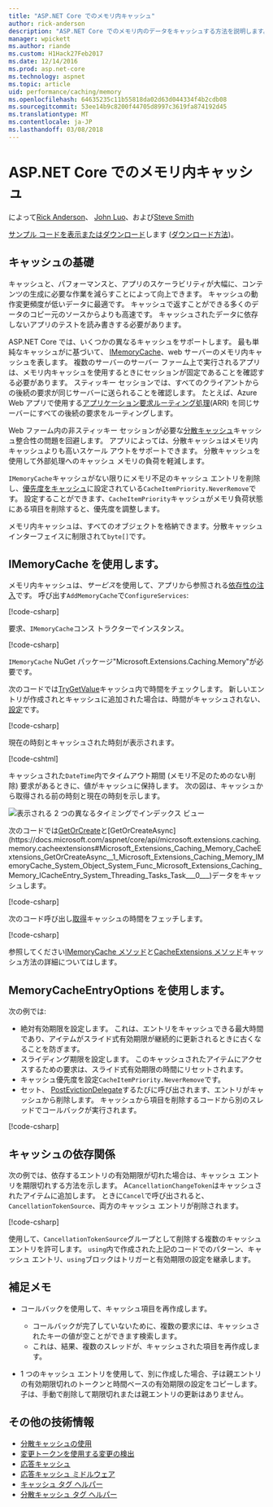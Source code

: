 ```yaml
---
title: "ASP.NET Core でのメモリ内キャッシュ"
author: rick-anderson
description: "ASP.NET Core でのメモリ内のデータをキャッシュする方法を説明します。"
manager: wpickett
ms.author: riande
ms.custom: H1Hack27Feb2017
ms.date: 12/14/2016
ms.prod: asp.net-core
ms.technology: aspnet
ms.topic: article
uid: performance/caching/memory
ms.openlocfilehash: 64635235c11b55818da02d63d044334f4b2cdb08
ms.sourcegitcommit: 53ee14b9c8200f44705d8997c3619fa874192d45
ms.translationtype: MT
ms.contentlocale: ja-JP
ms.lasthandoff: 03/08/2018
---
```

# <a name="in-memory-caching-in-aspnet-core"></a>ASP.NET Core でのメモリ内キャッシュ

によって[Rick Anderson](https://twitter.com/RickAndMSFT)、 [John Luo](https://github.com/JunTaoLuo)、および[Steve Smith](https://ardalis.com/)

[サンプル コードを表示またはダウンロード](https://github.com/aspnet/Docs/tree/master/aspnetcore/performance/caching/memory/sample)します ([ダウンロード方法](xref:tutorials/index#how-to-download-a-sample))。

## <a name="caching-basics"></a>キャッシュの基礎

キャッシュと、パフォーマンスと、アプリのスケーラビリティが大幅に、コンテンツの生成に必要な作業を減らすことによって向上できます。 キャッシュの動作変更頻度が低いデータに最適です。 キャッシュで返すことができる多くのデータのコピー元のソースからよりも高速です。 キャッシュされたデータに依存しないアプリのテストを読み書きする必要があります。

ASP.NET Core では、いくつかの異なるキャッシュをサポートします。 最も単純なキャッシュがに基づいて、 [IMemoryCache](https://docs.microsoft.com/aspnet/core/api/microsoft.extensions.caching.memory.imemorycache)、web サーバーのメモリ内キャッシュを表します。 複数のサーバーのサーバー ファーム上で実行されるアプリは、メモリ内キャッシュを使用するときにセッションが固定であることを確認する必要があります。 スティッキー セッションでは、すべてのクライアントからの後続の要求が同じサーバーに送られることを確認します。 たとえば、Azure Web アプリで使用する[アプリケーション要求ルーティング処理](https://www.iis.net/learn/extensions/planning-for-arr)(ARR) を同じサーバーにすべての後続の要求をルーティングします。

Web ファーム内の非スティッキー セッションが必要な[分散キャッシュ](distributed.md)キャッシュ整合性の問題を回避します。 アプリによっては、分散キャッシュはメモリ内キャッシュよりも高いスケール アウトをサポートできます。 分散キャッシュを使用して外部処理へのキャッシュ メモリの負荷を軽減します。 

`IMemoryCache`キャッシュがない限りにメモリ不足のキャッシュ エントリを削除し、[優先度をキャッシュ](https://docs.microsoft.com/aspnet/core/api/microsoft.extensions.caching.memory.cacheitempriority)に設定されている`CacheItemPriority.NeverRemove`です。 設定することができます、`CacheItemPriority`キャッシュがメモリ負荷状態にある項目を削除すると、優先度を調整します。

メモリ内キャッシュは、すべてのオブジェクトを格納できます。分散キャッシュ インターフェイスに制限されて`byte[]`です。

## <a name="using-imemorycache"></a>IMemoryCache を使用します。

メモリ内キャッシュは、*サービス*を使用して、アプリから参照される[依存性の注入](../../fundamentals/dependency-injection.md)です。 呼び出す`AddMemoryCache`で`ConfigureServices`:

[!code-csharp[](memory/sample/WebCache/Startup.cs?highlight=8)] 

要求、`IMemoryCache`コンス トラクターでインスタンス。

[!code-csharp[](memory/sample/WebCache/Controllers/HomeController.cs?name=snippet_ctor&highlight=3,5-999)] 

`IMemoryCache` NuGet パッケージ"Microsoft.Extensions.Caching.Memory"が必要です。

次のコードでは[TryGetValue](/dotnet/api/microsoft.extensions.caching.memory.imemorycache.trygetvalue?view=aspnetcore-2.0#Microsoft_Extensions_Caching_Memory_IMemoryCache_TryGetValue_System_Object_System_Object__)キャッシュ内で時間をチェックします。 新しいエントリが作成されとキャッシュに追加された場合は、時間がキャッシュされない、[設定](/dotnet/api/microsoft.extensions.caching.memory.cacheextensions.set?view=aspnetcore-2.0#Microsoft_Extensions_Caching_Memory_CacheExtensions_Set__1_Microsoft_Extensions_Caching_Memory_IMemoryCache_System_Object___0_Microsoft_Extensions_Caching_Memory_MemoryCacheEntryOptions_)です。

[!code-csharp[](memory/sample/WebCache/Controllers/HomeController.cs?name=snippet1)]

現在の時刻とキャッシュされた時刻が表示されます。

[!code-cshtml[](memory/sample/WebCache/Views/Home/Cache.cshtml)]

キャッシュされた`DateTime`内でタイムアウト期間 (メモリ不足のためのない削除) 要求があるときに、値がキャッシュに保持します。 次の図は、キャッシュから取得される前の時刻と現在の時刻を示します。

![表示される 2 つの異なるタイミングでインデックス ビュー](memory/_static/time.png)

次のコードでは[GetOrCreate](https://docs.microsoft.com/aspnet/core/api/microsoft.extensions.caching.memory.cacheextensions#Microsoft_Extensions_Caching_Memory_CacheExtensions_GetOrCreate__1_Microsoft_Extensions_Caching_Memory_IMemoryCache_System_Object_System_Func_Microsoft_Extensions_Caching_Memory_ICacheEntry___0__)と[GetOrCreateAsync](https://docs.microsoft.com/aspnet/core/api/microsoft.extensions.caching.memory.cacheextensions#Microsoft_Extensions_Caching_Memory_CacheExtensions_GetOrCreateAsync__1_Microsoft_Extensions_Caching_Memory_IMemoryCache_System_Object_System_Func_Microsoft_Extensions_Caching_Memory_ICacheEntry_System_Threading_Tasks_Task___0___)データをキャッシュします。 

[!code-csharp[](memory/sample/WebCache/Controllers/HomeController.cs?name=snippet2&highlight=3-7,14-19)]

次のコード呼び出し[取得](https://docs.microsoft.com/aspnet/core/api/microsoft.extensions.caching.memory.cacheextensions#Microsoft_Extensions_Caching_Memory_CacheExtensions_Get__1_Microsoft_Extensions_Caching_Memory_IMemoryCache_System_Object_)キャッシュの時間をフェッチします。

[!code-csharp[](memory/sample/WebCache/Controllers/HomeController.cs?name=snippet_gct)]

参照してください[IMemoryCache メソッド](https://docs.microsoft.com/aspnet/core/api/microsoft.extensions.caching.memory.imemorycache)と[CacheExtensions メソッド](https://docs.microsoft.com/aspnet/core/api/microsoft.extensions.caching.memory.cacheextensions)キャッシュ方法の詳細についてはします。

## <a name="using-memorycacheentryoptions"></a>MemoryCacheEntryOptions を使用します。

次の例では:

- 絶対有効期限を設定します。 これは、エントリをキャッシュできる最大時間であり、アイテムがスライド式有効期限が継続的に更新されるときに古くなることを防ぎます。
- スライディング期限を設定します。 このキャッシュされたアイテムにアクセスするための要求は、スライド式有効期限の時間にリセットされます。
- キャッシュ優先度を設定`CacheItemPriority.NeverRemove`です。 
- セット、 [PostEvictionDelegate](https://docs.microsoft.com/aspnet/core/api/microsoft.extensions.caching.memory.postevictiondelegate)するたびに呼び出されます、エントリがキャッシュから削除します。 キャッシュから項目を削除するコードから別のスレッドでコールバックが実行されます。

[!code-csharp[](memory/sample/WebCache/Controllers/HomeController.cs?name=snippet_et&highlight=14-20)]

## <a name="cache-dependencies"></a>キャッシュの依存関係

次の例では、依存するエントリの有効期限が切れた場合は、キャッシュ エントリを期限切れする方法を示します。 A`CancellationChangeToken`はキャッシュされたアイテムに追加します。 ときに`Cancel`で呼び出されると、 `CancellationTokenSource`、両方のキャッシュ エントリが削除されます。 

[!code-csharp[](memory/sample/WebCache/Controllers/HomeController.cs?name=snippet_ed)]

使用して、`CancellationTokenSource`グループとして削除する複数のキャッシュ エントリを許可します。 `using`内で作成された上記のコードでのパターン、キャッシュ エントリ、`using`ブロックはトリガーと有効期限の設定を継承します。

## <a name="additional-notes"></a>補足メモ

- コールバックを使用して、キャッシュ項目を再作成します。

  - コールバックが完了していないために、複数の要求には、キャッシュされたキーの値が空ことができます検索します。 
  - これは、結果、複数のスレッドが、キャッシュされた項目を再作成します。

- 1 つのキャッシュ エントリを使用して、別に作成した場合、子は親エントリの有効期限切れのトークンと時間ベースの有効期限の設定をコピーします。 子は、手動で削除して期限切れまたは親エントリの更新はありません。

## <a name="additional-resources"></a>その他の技術情報

* [分散キャッシュの使用](xref:performance/caching/distributed)
* [変更トークンを使用する変更の検出](xref:fundamentals/primitives/change-tokens)
* [応答キャッシュ](xref:performance/caching/response)
* [応答キャッシュ ミドルウェア](xref:performance/caching/middleware)
* [キャッシュ タグ ヘルパー](xref:mvc/views/tag-helpers/builtin-th/cache-tag-helper)
* [分散キャッシュ タグ ヘルパー](xref:mvc/views/tag-helpers/builtin-th/distributed-cache-tag-helper)
